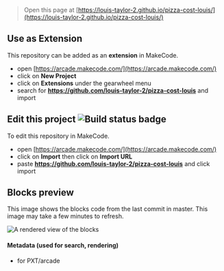  


> Open this page at [https://louis-taylor-2.github.io/pizza-cost-louis/](https://louis-taylor-2.github.io/pizza-cost-louis/)

## Use as Extension

This repository can be added as an **extension** in MakeCode.

* open [https://arcade.makecode.com/](https://arcade.makecode.com/)
* click on **New Project**
* click on **Extensions** under the gearwheel menu
* search for **https://github.com/louis-taylor-2/pizza-cost-louis** and import

## Edit this project ![Build status badge](https://github.com/louis-taylor-2/pizza-cost-louis/workflows/MakeCode/badge.svg)

To edit this repository in MakeCode.

* open [https://arcade.makecode.com/](https://arcade.makecode.com/)
* click on **Import** then click on **Import URL**
* paste **https://github.com/louis-taylor-2/pizza-cost-louis** and click import

## Blocks preview

This image shows the blocks code from the last commit in master.
This image may take a few minutes to refresh.

![A rendered view of the blocks](https://github.com/louis-taylor-2/pizza-cost-louis/raw/master/.github/makecode/blocks.png)

#### Metadata (used for search, rendering)

* for PXT/arcade
<script src="https://makecode.com/gh-pages-embed.js"></script><script>makeCodeRender("{{ site.makecode.home_url }}", "{{ site.github.owner_name }}/{{ site.github.repository_name }}");</script>
